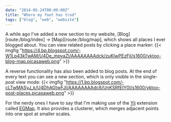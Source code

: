 ```yaml
---
date: "2014-05-24T00:00:00Z"
title: "Where my foot has trod"
tags: ["blog", "web", "website"]
---
```


A while ago I've added a new section to my website, [Blog][route:/blog/index] → [Map][route:/blog/map], which shows all places I ever blogged about. You can view related posts by clicking a place marker:
{{< imgfig "https://4.bp.blogspot.com/-W1Lp43kTwAM/U4De_mpvaZI/AAAAAAAAdck/zuKIwPEzFjI/s1600/yktoo-blog-map.picasaweb.png" >}}

<!--more-->

A reverse functionality has also been added to blog posts. At the end of every text you can see a new section, which is only visible in the single-post view mode:
{{< imgfig "https://1.bp.blogspot.com/-cLTwMASyJ_k/U4DhAGtwFJI/AAAAAAAAdc8/UnKSRfEIY0I/s1600/yktoo-post-places.picasaweb.png" >}}

For the nerdy ones I have to say that I'm making use of the [Yii](http://www.yiiframework.com/) extension called [EGMap](http://www.yiiframework.com/extension/egmap/). It also provides a clusterer, which merges adjacent points into one spot at smaller scales.
